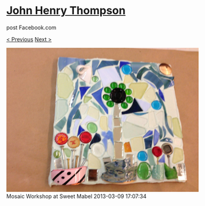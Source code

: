 # [John Henry Thompson](../README.md)
post Facebook.com

[< Previous](2013-03-09-4.md) [Next >](2013-03-09-6.md)

[![](../media/2013-03-09/Mosaic-Workshop-at-Sweet-Mabel-4.jpg)](../README.md)
Mosaic Workshop at Sweet Mabel
2013-03-09 17:07:34